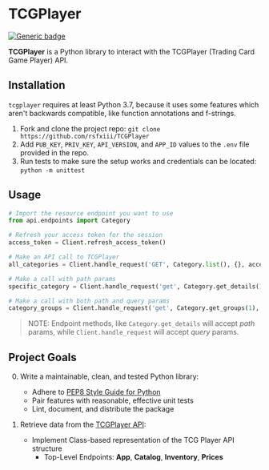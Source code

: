 # TCGPlayer

[![Generic badge](https://img.shields.io/badge/Python-3.7-COLOR.svg)](https://shields.io/)

**TCGPlayer** is a Python library to interact with the TCGPlayer (Trading Card Game Player) API.

## Installation

`tcgplayer` requires at least Python 3.7, because it  uses some features which aren't backwards compatible, like function annotations and f-strings.

1. Fork and clone the project repo: `git clone https://github.com/rsfxiii/TCGPlayer`
2. Add `PUB_KEY`, `PRIV_KEY`, `API_VERSION`, and `APP_ID` values to the `.env` file provided in the repo.
3. Run tests to make sure the setup works and credentials can be located: `python -m unittest`

## Usage

```python
# Import the resource endpoint you want to use
from api.endpoints import Category

# Refresh your access token for the session
access_token = Client.refresh_access_token()

# Make an API call to TCGPlayer
all_categories = Client.handle_request('GET', Category.list(), {}, access_token)

# Make a call with path params
specific_category = Client.handle_request('get', Category.get_details(1), {}, access_token)

# Make a call with both path and query params
category_groups = Client.handle_request('get', Category.get_groups(1), {'limit': 10}, access_token)
```

> NOTE: Endpoint methods, like `Category.get_details` will accept *path* params, while `Client.handle_request` will accept *query* params.

## Project Goals

0. Write a maintainable, clean, and tested Python library:
    * Adhere to [PEP8 Style Guide for Python](https://www.python.org/dev/peps/pep-0008/)
    * Pair features with reasonable, effective unit tests
    * Lint, document, and distribute the package

1. Retrieve data from the [TCGPlayer API](https://docs.tcgplayer.com/docs):
    * Implement Class-based representation of the TCG Player API structure
      * Top-Level Endpoints: **App**, **Catalog**, **Inventory**, **Prices**

